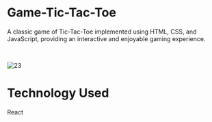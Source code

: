 # Game-Tic-Tac-Toe

A classic game of Tic-Tac-Toe implemented using HTML, CSS, and JavaScript, providing an interactive and enjoyable gaming experience.

<br>

![23](https://github.com/parisaghm/React-Weather-App/assets/57855828/9eaadd80-08f0-4d40-a20c-be95c0442fcb)


# Technology Used
React

